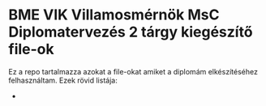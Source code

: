 # BME VIK Villamosmérnök MsC Diplomatervezés 2 tárgy kiegészítő file-ok

Ez a repo tartalmazza azokat a file-okat amiket a diplomám elkészítéséhez felhasználtam. Ezek rövid listája:

- 
